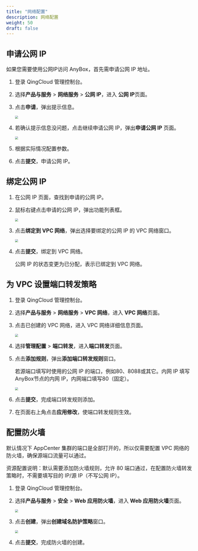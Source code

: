 ```yaml
---
title: "网络配置"
description: 网络配置
weight: 50
draft: false
---
```


## **申请公网 IP** 

如果您需要使用公网IP访问 AnyBox，首先需申请公网 IP 地址。

1. 登录 QingCloud 管理控制台。

2. 选择**产品与服务** > **网络服务** > **公网 IP**，进入 **公网 IP**页面。

3. 点击**申请**，弹出提示信息。

   <img src="/Users/amytan/work/github/qingcloud-docs/content/_images/install_prompt.png" style="zoom:50%;" />

4. 若确认提示信息没问题，点击继续申请公网 IP，弹出**申请公网 IP** 页面。

   <img src="/Users/amytan/work/github/qingcloud-docs/content/_images/install_apply_ip.png" style="zoom:50%;" />

5. 根据实际情况配置参数。

6. 点击**提交**，申请公网 IP。

## 绑定公网 IP

1. 在公网 IP 页面，查找到申请的公网 IP。

2. 鼠标右键点击申请的公网 IP，弹出功能列表框。

   <img src="/Users/amytan/work/github/qingcloud-docs/content/_images/install_bind_vpc.png" style="zoom:50%;" />

3. 点击**绑定到 VPC 网络**，弹出选择要绑定的公网 IP 的 VPC 网络窗口。

   <img src="/Users/amytan/work/github/qingcloud-docs/content/_images/install_bind_vpcnet.png" style="zoom:50%;" />

4. 点击**提交**，绑定到 VPC 网络。

   公网 IP 的状态变更为已分配，表示已绑定到 VPC 网络。

## 为 VPC 设置端口转发策略

1. 登录 QingCloud 管理控制台。

2. 选择**产品与服务** > **网络服务** > **VPC 网络**，进入 **VPC 网络**页面。

3. 点击已创建的 VPC 网络，进入 VPC 网络详细信息页面。

   <img src="../../_images/install_vpc_port.png" style="zoom:50%;" />

4. 选择**管理配置** > **端口转发**，进入**端口转发**页面。

5. 点击**添加规则**，弹出**添加端口转发规则**窗口。

   若源端口填写时使用的公网 IP 的端口，例如80、8088或其它。内网 IP 填写AnyBox节点的内网 IP，内网端口填写80（固定）。
   
   <img src="../../_images/install_port_forward.png" style="zoom:50%;" />
   
6. 点击**提交**，完成端口转发规则添加。

7. 在页面右上角点击**应用修改**，使端口转发规则生效。

## 配置防火墙

默认情况下 AppCenter 集群的端口是全部打开的，所以仅需要配置 VPC 网络的防火墙，确保源端口流量可以通过。

资源配置说明：默认需要添加防火墙规则，允许 80 端口通过，在配置防火墙转发策略时，不需要填写目的 IP/源 IP（不写公网 IP）。

1. 登录 QingCloud 管理控制台。

2. 选择**产品与服务** > **安全** > **Web 应用防火墙**，进入 **Web 应用防火墙**页面。

   <img src="../../_images/install_firewall.png" style="zoom:50%;" />

3. 点击**创建**，弹出**创建域名防护策略**窗口。

   <img src="../../_images/install_add_firewall.png" style="zoom:50%;" />

4. 点击**提交**，完成防火墙的创建。

